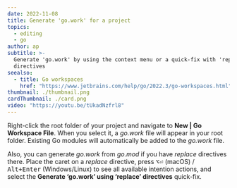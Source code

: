 ```yaml
---
date: 2022-11-08
title: Generate 'go.work' for a project
topics:
  - editing
  - go
author: ap
subtitle: >-
  Generate 'go.work' by using the context menu or a quick-fix with 'replace'
  directives
seealso:
  - title: Go workspaces
    href: "https://www.jetbrains.com/help/go/2022.3/go-workspaces.html"
thumbnail: ./thumbnail.png
cardThumbnail: ./card.png
video: "https://youtu.be/tUkadNzfrl8"
---
```


Right-click the root folder of your project and navigate to **New | Go Workspace File**. When you select it, a _go.work_ file will appear in your root folder. Existing Go modules will automatically be added to the _go.work_ file.

Also, you can generate _go.work_ from _go.mod_ if you have _replace_ directives there. Place the caret on a _replace_ directive, press <kbd>⌥⏎</kbd> (macOS) / <kbd>Alt+Enter</kbd> (Windows/Linux) to see all available intention actions, and select the **Generate ‘go.work’ using ‘replace’ directives** quick-fix.

